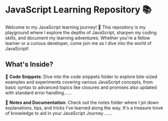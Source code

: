 # JavaScript Learning Repository 📚

Welcome to my JavaScript learning journey! 🚀 This repository is my playground where I explore the depths of JavaScript, sharpen my coding skills, and document my learning adventures. Whether you're a fellow learner or a curious developer, come join me as I dive into the world of JavaScript!

## What's Inside?

📁 **Code Snippets**: Dive into the code snippets folder to explore bite-sized examples and experiments covering various JavaScript concepts, from basic syntax to advanced topics like closures and promises also updated with standard error handling......

📘 **Notes and Documentation**: Check out the notes folder where I jot down explanations, tips, and tricks I've learned along the way. It's a treasure trove of knowledge to aid in your JavaScript Journey ......

